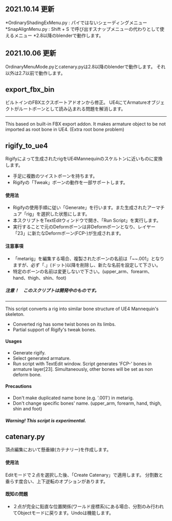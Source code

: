 ## 2021.10.14 更新
*OrdinaryShadingExMenu.py : パイではないシェーディングメニュー
*SnapAlignMenu.py : Shift + S で呼び出すスナップメニューの代わりとして使えるメニュー
*2.8以降のblenderで動作します。

## 2021.10.06 更新
OrdinaryMenuMode.pyとcatenary.pyは2.8以降のblenderで動作します。
それ以外は2.7以前で動作します。

## export_fbx_bin
ビルトインのFBXエクスポートアドオンから修正。
UE4にてArmatureオブジェクトがルートボーンとして読み込まれる問題を解消します。

***

This based on built-in FBX export addon.
It makes armature object to be not imported as root bone in UE4. (Extra root bone problem)

## rigify_to_ue4
Rigifyによって生成されたrigをUE4Mannequinのスケルトンに近いものに変換します。
* 手足に複数のツイストボーンを持ちます。
* Rigifyの「Tweak」ボーンの動作を一部サポートします。

#### 使用法
* Rigifyの使用手順に従い「Generate」を行います。また生成されたアーマチュア「rig」を選択した状態にします。
* 本スクリプトをTextEditウィンドウで開き、「Run Script」を実行します。
* 実行することで元のDeformボーンは非Deformボーンとなり、レイヤー「23」に新たなDeformボーン(FCP-)が生成されます。

#### 注意事項
* 「metarig」を編集する場合、複製されたボーンの名前は「~~.001」となりますが、必ず「.」(ドット)以降を削除し、新たな名前を設定して下さい。
* 特定のボーンの名前は変更しないで下さい。(upper_arm、forearm、hand、thigh、shin、foot)

##### 注意！　このスクリプトは開発中のものです。

***

This script converts a rig into similar bone structure of UE4 Mannequin's skeleton.
* Converted rig has some twist bones on its limbs.
* Partial support of Rigify's tweak bones.

#### Usages
* Generate rigify.
* Select generated armature.
* Run script with TextEdit window. Script generates 'FCP-' bones in armature layer[23]. Simultaneously, other bones will be set as non deform bone.

#### Precautions
* Don't make duplicated name bone (e.g. '.001') in metarig.
* Don't change specific bones' name. (upper_arm, forearm, hand, thigh, shin and foot)

##### Warning! This script is experimental.

## catenary.py
頂点編集において懸垂線(カテナリー)を作成します。

#### 使用法
Editモードで２点を選択した後、「Create Catenary」で適用します。
分割数と垂らす度合い、上下逆転のオプションがあります。

#### 既知の問題
* ２点が完全に鉛直な位置関係(ワールド座標系)にある場合、分割のみ行われてObjectモードに戻ります。Undoは機能します。
